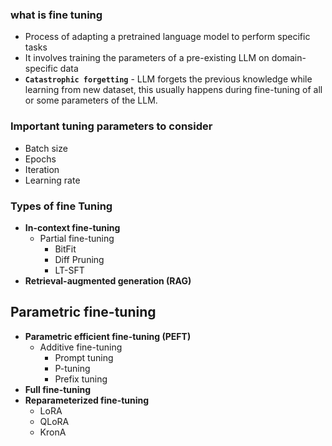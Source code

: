 ### what is fine tuning

* Process of adapting a pretrained language model to perform specific tasks
* It involves training the parameters of a pre-existing LLM on domain-specific data
* **`Catastrophic forgetting`** - LLM forgets the previous knowledge while learning from new dataset, this usually happens during fine-tuning of all or some parameters of the LLM.

### Important tuning parameters to consider

* Batch size
* Epochs
* Iteration
* Learning rate

### Types of fine Tuning

- **In-context fine-tuning**
  - Partial fine-tuning
    - BitFit
    - Diff Pruning
    - LT-SFT
- **Retrieval-augmented generation (RAG)**

## Parametric fine-tuning
- **Parametric efficient fine-tuning (PEFT)**
  - Additive fine-tuning
    - Prompt tuning
    - P-tuning
    - Prefix tuning
- **Full fine-tuning**
- **Reparameterized fine-tuning**
  - LoRA
  - QLoRA
  - KronA

